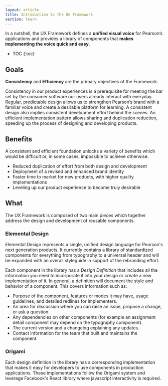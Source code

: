 ```yaml
---
layout: article
title: Introduction to the UX Framework
section: learn
---
```



In a nutshell, the UX Framework defines a **unified visual voice** for Pearson’s applications and provides a library of components that **makes implementing the voice quick and easy**.

* TOC
{:toc}

## Goals
**Consistency** and **Efficiency** are the primary objectives of the Framework.

Consistency in our product experiences is a prerequisite for meeting the bar set by the consumer software our users already interact with everyday. Regular, predictable design allows us to strengthen Pearson’s brand with a familiar voice and create a desirable platform for learning. A consistent design also implies consistent development effort behind the scenes. An efficient implementation pattern allows sharing and duplication reduction, speeding up the process of designing and developing products.


## Benefits
A consistent and efficient foundation unlocks a variety of benefits which would be difficult or, in some cases, impossible to achieve otherwise.

- Reduced duplication of effort from both design and development
- Deployment of a revised and enhanced brand identity
- Faster time to market for new products, with higher quality implementations
- Leveling up our product experience to become truly desirable

## What
The UX Framework is composed of two main pieces which together address the design and development of reusable components.

### Elemental Design
Elemental Design represents a single, unified design language for Pearson's next generation products. It currently contains a library of standardized components for everything from typography to a universal header and will be expanded with an overall styleguide in support of the rebranding effort.

Each component in the library has a *Design Definition* that includes all the information you need to incorporate it into your design or create a new implementation of it. In general, a definition will document the style and behavior of a component. This covers information such as:

- Purpose of the component, features or modes it may have, usage guidelines, and detailed redlines for implementers.
- An area for discussion where you can raise an issue, propose a change, or ask a question.
- Any dependencies on other components (for example an assignment detail component may depend on the typography component).
- The current version and a changelog explaining any updates.
- Contact information for the team that built and maintains the component.

### Origami
Each design definition in the library has a corresponding implementation that makes it easy for developers to use components in production applications. These implementations follow the Origami system and leverage Facebook's React library where javascript interactivity is required.
